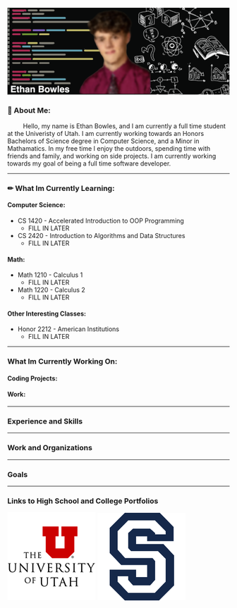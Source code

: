 ![Profile](https://github.com/ethanbowles03/ethanbowles03/blob/main/resources/Header.png)

### 🤔 About Me:
&nbsp;&nbsp;&nbsp;&nbsp;&nbsp;&nbsp;&nbsp;&nbsp; Hello, my name is Ethan Bowles, and I am currently a full time student at the Univeristy of Utah. I am currently working towards   an Honors Bachelors of Science degree in Computer Science, and a Minor in Mathamatics. In my free time I enjoy the outdoors, spending time with friends and family, and working on side projects. I am currently working towards my goal of being a full time software developer. 

____

### ✏ What Im Currently Learning:
#### Computer Science:
  * CS 1420 - Accelerated Introduction to OOP Programming
    * FILL IN LATER
  * CS 2420 - Introduction to Algorithms and Data Structures
    * FILL IN LATER
#### Math:
  * Math 1210 - Calculus 1
    * FILL IN LATER
  * Math 1220 - Calculus 2
    * FILL IN LATER
#### Other Interesting Classes: 
  * Honor 2212 - American Institutions
    * FILL IN LATER

____

### What Im Currently Working On:
#### Coding Projects:
#### Work:

____

### Experience and Skills 

____

### Work and Organizations

____

### Goals

____

### Links to High School and College Portfolios

[![](https://github.com/ethanbowles03/ethanbowles03/blob/main/resources/UofU200.png)](https://github.com/ethanbowles03/ethanbowles03)
[![](https://github.com/ethanbowles03/ethanbowles03/blob/main/resources/Skyline200.png)](https://github.com/ethanbowles03/ethanbowles03)

<!--
**ethanbowles03/ethanbowles03** is a ✨ _special_ ✨ repository because its `README.md` (this file) appears on your GitHub profile.

Here are some ideas to get you started:

- 🔭 I’m currently working on ...
- 🌱 I’m currently learning ...
- 👯 I’m looking to collaborate on ...
- 🤔 I’m looking for help with ...
- 💬 Ask me about ...
- 📫 How to reach me: ...
- 😄 Pronouns: ...
- ⚡ Fun fact: ...
-->
